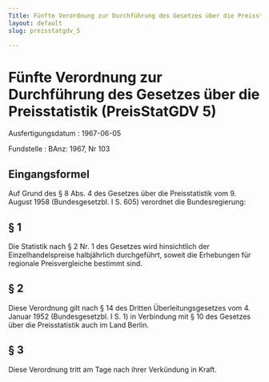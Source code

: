 ```yaml
---
Title: Fünfte Verordnung zur Durchführung des Gesetzes über die Preisstatistik
layout: default
slug: preisstatgdv_5

---
```


# Fünfte Verordnung zur Durchführung des Gesetzes über die Preisstatistik (PreisStatGDV 5)

Ausfertigungsdatum
:   1967-06-05

Fundstelle
:   BAnz: 1967, Nr 103



## Eingangsformel

Auf Grund des § 8 Abs. 4 des Gesetzes über die Preisstatistik vom 9.
August 1958 (Bundesgesetzbl. I S. 605) verordnet die Bundesregierung:


## § 1

Die Statistik nach § 2 Nr. 1 des Gesetzes wird hinsichtlich der
Einzelhandelspreise halbjährlich durchgeführt, soweit die Erhebungen
für regionale Preisvergleiche bestimmt sind.


## § 2

Diese Verordnung gilt nach § 14 des Dritten Überleitungsgesetzes vom
4\. Januar 1952 (Bundesgesetzbl. I S. 1) in Verbindung mit § 10 des
Gesetzes über die Preisstatistik auch im Land Berlin.


## § 3

Diese Verordnung tritt am Tage nach ihrer Verkündung in Kraft.


